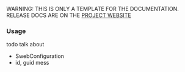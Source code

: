 <p class="josman-to-strip">
WARNING: THIS IS ONLY A TEMPLATE FOR THE DOCUMENTATION. <br/>
RELEASE DOCS ARE ON THE <a href="http://opendatatrentino.github.io/disi-open-data-client/" target="_blank">PROJECT WEBSITE</a>
</p>

### Usage

todo talk about 

* SwebConfiguration
* id, guid mess


